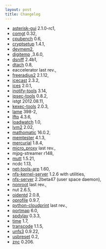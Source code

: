 ```yaml
---
layout: post
title: Changelog
---
```


* [asterisk-gui](https://wiki.asterisk.org/wiki/display/AST/Asterisk+GUI) 2.1.0-rc1,
* [comgt](http://sourceforge.net/projects/comgt/) 0.32,
* [cpubench](https://bitbucket.org/lokkju/openpli-oe/src/4c4185cfe184/recipes/cpubench/files) 0.6,
* [cryptsetup](http://code.google.com/p/cryptsetup/) 1.4.1,
* [devmem2](http://foxg20old.acmesystems.it/doku.php?id=tutorial:devmem2),
* [digitemp](http://www.digitemp.com/) ,3.6.0,
* [dsniff](http://www.monkey.org/~dugsong/dsniff/) 2.4b1,
* [dtach](http://dtach.sourceforge.net/) 0.8,
* eaccelerator last rev.,
* [freeradius2](http://freeradius.org/) 2.1.12,
* [icecast](http://www.icecast.org/) 2.3.2,
* [ices](http://www.icecast.org/ices.php) 2.0.1,
* [inotify-tools](http://inotify-tools.sourceforge.net/) 3.14,
* [ipsec-tools](http://ipsec-tools.sourceforge.net/) 0.8.2,
* istgt 2012.08.11,
* [kexec-tools](https://www.kernel.org/pub/linux/utils/kernel/kexec/) 2.0.3,
* [lame](http://lame.sourceforge.net/) 398-2,
* [lftp](http://lftp.yar.ru/) 4.3.6,
* [loadwatch](ftp://rplay.doit.org/pub/loadwatch/) 1.0,
* [lvm2](https://www.sourceware.org/lvm2/) 2.02,
* [mathomatic](http://www.mathomatic.org/) 16.0.2,
* [memtester](http://linux.die.net/man/8/memtester) 4.1.3,
* [mercurial](http://mercurial.selenic.com/) 1.8.4,
* [micro_proxy](http://www.acme.com/software/micro_proxy/) last rev.,
* mjpg-streamer r148,
* [mutt](http://www.mutt.org/) 1.5.21,
* ncdc 1.13,
* [net-tools-arp](http://www.linuxfoundation.org/collaborate/workgroups/networking/net-tools) 1.60,
* [nfs-kernel-server](http://nfs.sourceforge.net/) 1.2.6 with utilities,
* [nfs-server](http://packages.debian.org/nfs-user-server) 2.2beta47 (user space daemon),
* [nonroot](https://github.com/hampus/nonroot) last rev.,
* nut 2.6.5,
* [oidentd](http://dev.ojnk.net/) 2.0.8,
* [oprofile](http://oprofile.sourceforge.net/) 0.9.7,
* [python-cloudprint](https://github.com/armooo/cloudprint) last rev.,
* [portmap](http://neil.brown.name/portmap/) 6.0,
* [spdylay](https://github.com/tatsuhiro-t/spdylay) 0.3.3,
* [time](http://ru.wikipedia.org/wiki/Time_%28Unix%29) 1.7,
* [transcode](http://tcforge.berlios.de/) 1.1.5,
* [unfs3](http://unfs3.sourceforge.net/) 0.9.22,
* [usbreset](http://marc.info/?l=linux-usb-users&m=116827193506484&w=2) 0.2,
* [znc](http://znc.in/) 0.206.
